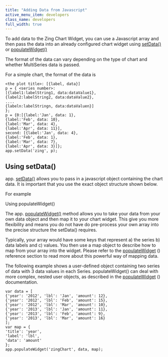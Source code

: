 ```yaml
---
title: "Adding Data from Javascript"
active_menu_item: developers
class_name: developers
full_width: true
---
```



To add data to the Zing Chart Widget, you can use a Javascript array and then pass the data into an already configured chart widget using [setData()](../../../scripting-apis/client-api/widget-data-state-manipulation/setdata) or [populateWidget()](../../../scripting-apis/client-api/widget-data-state-manipulation/populatewidget()/index)

The format of the data can vary depending on the type of chart and whether MultiSeries data is passed.

For a simple chart, the format of the data is

    <the plot title>: [{label, data}]
    p = { <series number>:
    [{label1:labelString1, data:dataValue1},
    {label2:labelString2, data:dataValue2},
    ....
    {labeln:labelStringn, data:dataValuen}]
    };
    p = {0:[{label:'Jan', data: 1},
    {label:'Feb', data: 10},
    {label:'Mar', data: 4},
    {label:'Apr', data: 11}],
    second: [{label:'Jan', data: 4},
    {label:'Feb', data: 1},
    {label:'Mar', data: 7},
    {label:'Apr', data: 3}]};
    app.setData('zing', p);
   

## Using setData()

app. [setData()](../../../scripting-apis/client-api/widget-data-state-manipulation/setdata) allows you to pass in a javascript object containing the chart data. It is important that you use the exact object structure shown below.

For example

Using populateWidget()

The app. [populateWidget()](../../../scripting-apis/client-api/widget-data-state-manipulation/populatewidget()/index) method allows you to take your data from your own data object and then map it to your chart widget. This give you more flexibility and means you do not have do pre-process your own array into the precise structure the setData() requires.

Typically, your array would have some keys that represent a) the series b) data labels and c) values. You then use a map object to describe how to map from your array into the widget. Please refer to the [populateWidget](../../../scripting-apis/client-api/widget-data-state-manipulation/populatewidget()/index) () reference section to read more about this powerful way of mapping data.

The following example shows a user-defined object containing two series of data with 3 data values in each Series. populateWidget() can deal with more complex, nested user objects, as described in the [populateWidget](../../../scripting-apis/client-api/widget-data-state-manipulation/populatewidget()/index) () documentation.

    var data = [
    {'year': '2012', 'lbl': 'Jan', 'amount': 12},
    {'year': '2012', 'lbl': 'Feb', 'amount': 15},
    {'year': '2012', 'lbl': 'Mar', 'amount': 10},
    {'year': '2013', 'lbl': 'Jan', 'amount': 11},
    {'year': '2013', 'lbl': 'Feb', 'amount': 9},
    {'year': '2013', 'lbl': 'Mar', 'amount': 16}
    ];
    var map = {
    'title': 'year',
    'label': 'lbl',
    'data': 'amount'
    };
    app.populateWidget('zingChart', data, map);
   


